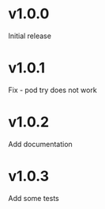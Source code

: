 # v1.0.0
Initial release

# v1.0.1
Fix - pod try does not work

# v1.0.2
Add documentation

# v1.0.3
Add some tests
